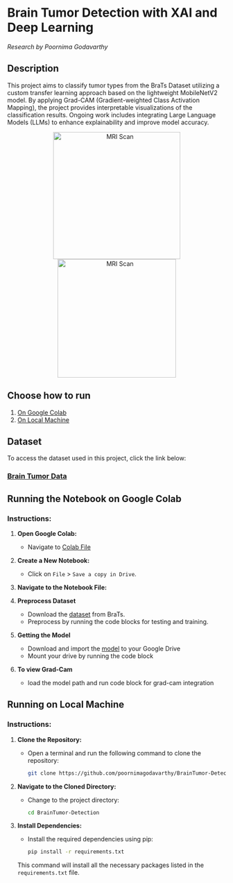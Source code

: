 # Brain Tumor Detection with XAI and Deep Learning
*Research by Poornima Godavarthy*

## Description
This project aims to classify tumor types from the BraTs Dataset utilizing a custom transfer learning approach based on the lightweight MobileNetV2 model. By applying Grad-CAM (Gradient-weighted Class Activation Mapping), the project provides interpretable visualizations of the classification results. Ongoing work includes integrating Large Language Models (LLMs) to enhance explainability and improve model accuracy.

<div style="text-align: center;">
    <img width="293" alt="MRI Scan" src="https://github.com/poornimagodavarthy/BrainTumor-Detection/assets/71750194/664bc1b2-021f-4826-9f54-5bb977bbe858">
    <img width="273" alt="MRI Scan" src="https://github.com/poornimagodavarthy/BrainTumor-Detection/assets/71750194/b4649318-06e3-475c-9a1e-29561ea3566f">
</div>




## Choose how to run
1. [On Google Colab](#running-the-notebook-on-google-colab)
2. [On Local Machine](#running-on-local-machine)
   
## Dataset
To access the dataset used in this project, click the link below:

### [**Brain Tumor Data**](https://data.mendeley.com/datasets/w4sw3s9f59/1)

## Running the Notebook on Google Colab

### Instructions:

1. **Open Google Colab:**
   - Navigate to [Colab File](https://colab.research.google.com/drive/1bM4zTYlEN_mPA8C5Z6a2jfTv1dNsMduy#scrollTo=CUKvWrHOJAng)

2. **Create a New Notebook:**
   - Click on `File` > `Save a copy in Drive`.

3. **Navigate to the Notebook File:**
   
5. **Preprocess Dataset**
   - Download the [dataset](https://data.mendeley.com/datasets/w4sw3s9f59/1) from BraTs.
   - Preprocess by running the code blocks for testing and training.
  
6. **Getting the Model**
   - Download and import the [model](https://drive.google.com/file/d/1Gn3KVwo0jEgyY6F3_-I3UfeCo-2gyJzZ/view?usp=drive_link) to your Google Drive
   - Mount your drive by running the code block
     
7. **To view Grad-Cam**
   - load the model path and run code block for grad-cam integration

## Running on Local Machine


### Instructions:

1. **Clone the Repository:**
   - Open a terminal and run the following command to clone the repository:
     ```bash
     git clone https://github.com/poornimagodavarthy/BrainTumor-Detection.git
     ```

2. **Navigate to the Cloned Directory:**
   - Change to the project directory:
     ```bash
     cd BrainTumor-Detection
     ```

3. **Install Dependencies:**
   - Install the required dependencies using pip:
     ```bash
     pip install -r requirements.txt
     ```

   This command will install all the necessary packages listed in the `requirements.txt` file.


